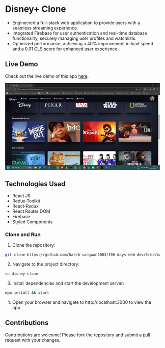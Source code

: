 # Disney+ Clone

- Engineered a full-stack web application to provide users with a seamless streaming experience.
- Integrated Firebase for user authentication and real-time database functionality, securely managing user profiles and watchlists.
- Optimized performance, achieving a 40% improvement in load speed and a 0.01 CLS score for enhanced user experience.

## Live Demo

Check out the live demo of this app [here](https://disney-clone-b7200.web.app/).

<img src ="./img.webp">

## Technologies Used

- React JS
- Redux-Toolkit
- React-Redux
- React Router DOM
- Firebase
- Styled Components


### Clone and Run

1. Clone the repository:

```bash
git clone https://github.com/harsh-sangwan2003/100-days-web-dev/tree/main/ReactJS/Projects/disney-clone
```

2. Navigate to the project directory:

```bash
cd disney-clone
```

3. Install dependencies and start the development server:

```bash
npm install && start
```

4. Open your browser and navigate to http://localhost:3000 to view the app.

## Contributions

Contributions are welcome! Please fork the repository and submit a pull request with your changes.
